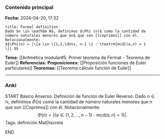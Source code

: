 ### Contenido principal

**Fecha:** 2024-04-20, 17:32

```ad-formal
title: Formal definition
Dado $n \in \mathbb N$, definimos $\Phi (n)$ como la cantidad de número naturales menores que $n$ que son [[coprimos]] con él. Notacionalmente:
$$\Phi(n) = |\{a \in \{1,2,\dots, n-1 \} : \textrm{mcd}(a,n) = 1 \}|.$$
```

**Tema:** [[Aritmética modular#5. Primer teorema de Fermat - Teorema de Euler]]
**Referencias:** 
**Proposiciones:** [[Proposición funciones de Euler particulares]]
**Teoremas:** [[Teorema cálculo función de Euler]]

---
### Anki

START
Básico
Anverso: Definición de función de Euler
Reverso: Dado $n \in \mathbb N$, definimos $\Phi (n)$ como la cantidad de número naturales menores que $n$ que son [[Coprimos]] con él. Notacionalmente:
$$\Phi(n) = |\{a \in \{1,2,\dots, n-1 \} : \textrm{mcd}(a,n) = 1 \}|.$$
Tags: definición MatDiscreta
<!--ID: 1717176517369-->
END
